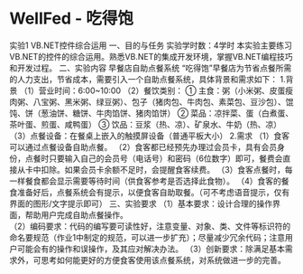 # WellFed - 吃得饱
实验1  VB.NET控件综合运用
一、目的与任务
实验学时数：4学时
本实验主要练习VB.NET的控件的综合运用。熟悉VB.NET的集成开发环境，掌握VB.NET编程技巧和开发过程。
二、实验内容
早餐店自助点餐系统
“吃得饱”早餐店为节省点餐所需的人力支出，节省成本，需要引入一个自助点餐系统，具体背景和需求如下：
1.背景
（1）营业时间：6:00~10:00
（2）餐饮类别：
① 主食：粥（小米粥、皮蛋瘦肉粥、八宝粥、黑米粥、绿豆粥）、包子（猪肉包、牛肉包、素菜包、豆沙包）、馄饨、饼（葱油饼、糖饼、牛肉馅饼、猪肉馅饼）
② 菜品：凉拌菜、蛋（白煮蛋、茶叶蛋、煎蛋、咸鸭蛋）
③ 饮品：豆浆（热、凉）、矿泉水、牛奶（热、凉）
（3）点餐设备：在餐桌上嵌入的触摸屏设备（普通平板大小）
2.需求
（1）食客可以通过点餐设备自助点餐。
（2）食客都已经预先办理过会员卡，具有会员身份，点餐时只要输入自己的会员号（电话号）和密码（6位数字）即可，餐费会直接从卡中扣除。如果会员卡余额不足时，会提醒食客续费。
（3）食客点餐时，每一样餐食都会显示需要等待时间（供食客参考是否选择此食物）。
（4）食客的餐食准备好后，点餐系统会有提示，以便食客自助取餐。（可不考虑语音提示，仅有界面的图形/文字提示即可）
三、实验要求
（1）基本要求：设计合理的操作界面，帮助用户完成自助点餐操作。   
（2）编码要求：代码的编写要可读性好，注意变量、对象、类、文件等标识符的命名要规范（作业1中制定的规范，可以进一步扩充）；尽量减少冗余代码；注意用户可能会有的操作和误操作，及其应对解决办法。
（3）创新要求：除满足基本需求外，可思考如何能更好的方便食客使用该点餐系统，对系统做进一步的完善。

